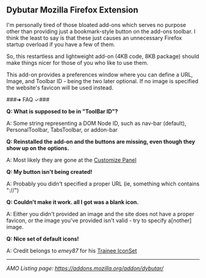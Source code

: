 Dybutar Mozilla Firefox Extension
---------------------------------

I'm personally tired of those bloated add-ons which serves no purpose other than providing just a bookmark-style button on the add-ons toolbar. I think the least to say is that these just causes an unnecessary Firefox startup overload if you have a few of them.

So, this restartless and lightweight add-on (4KB code, 8KB package) should make things nicer for those of you who like to use them.

This add-on provides a preferences window where you can define a URL, Image, and Toolbar ID - being the two later optional. If no image is specified the website's favicon will be used instead.

###➜ FAQ ✓###

__Q: What is supposed to be in "ToolBar ID"?__

A: Some string representing a DOM Node ID, such as nav-bar (default), PersonalToolbar, TabsToolbar, or addon-bar


__Q: Reinstalled the add-on and the buttons are missing, even though they show up on the options.__

A: Most likely they are gone at the [Customize Panel](https://support.mozilla.org/en-US/kb/customize-firefox-controls-buttons-and-toolbars#w_how-do-i-customize-or-rearrange-toolbar-items)


__Q: My button isn't being created!__

A: Probably you didn't specified a proper URL (ie, something which contains "://")


__Q: Couldn't make it work.  all I got was a blank icon.__

A: Either you didn't provided an image and the site does not have a proper favicon, or the image you've provided isn't valid - try to specify a[nother] image.


__Q: Nice set of default icons!__

A: Credit belongs to *emey87* for his [Trainee IconSet](http://emey87.deviantart.com/art/trainee-iconset-226-icons-192928994)

___
_AMO Listing page: <https://addons.mozilla.org/addon/dybutar/>_
